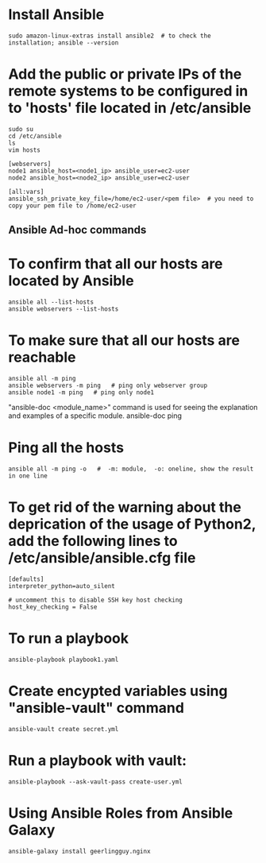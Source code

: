 # Install Ansible
    sudo amazon-linux-extras install ansible2  # to check the installation; ansible --version

# Add the public or private IPs of the remote systems to be configured in to 'hosts' file located in /etc/ansible
    sudo su
    cd /etc/ansible
    ls
    vim hosts

    [webservers]
    node1 ansible_host=<node1_ip> ansible_user=ec2-user
    node2 ansible_host=<node2_ip> ansible_user=ec2-user

    [all:vars]
    ansible_ssh_private_key_file=/home/ec2-user/<pem file>  # you need to copy your pem file to /home/ec2-user

## Ansible Ad-hoc commands

# To confirm that all our hosts are located by Ansible
    ansible all --list-hosts
    ansible webservers --list-hosts

# To make sure that all our hosts are reachable
    ansible all -m ping
    ansible webservers -m ping   # ping only webserver group
    ansible node1 -m ping   # ping only node1

"ansible-doc <module_name>" command is used for seeing the explanation and examples of a specific module.
    ansible-doc ping

# Ping all the hosts
    ansible all -m ping -o   #  -m: module,  -o: oneline, show the result in one line

# To get rid of the warning about the deprication of the usage of Python2, add the following lines to /etc/ansible/ansible.cfg file
    [defaults]
    interpreter_python=auto_silent

    # uncomment this to disable SSH key host checking
    host_key_checking = False

# To run a playbook
    ansible-playbook playbook1.yaml

# Create encypted variables using "ansible-vault" command
    ansible-vault create secret.yml

# Run a playbook with vault:
    ansible-playbook --ask-vault-pass create-user.yml

# Using Ansible Roles from Ansible Galaxy
    ansible-galaxy install geerlingguy.nginx